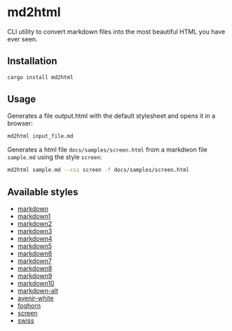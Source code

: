 # md2html

CLI utility to convert markdown files into the most beautiful HTML you have ever seen.

## Installation

```bash
cargo install md2html
```

## Usage

Generates a file output.html with the default stylesheet and opens it in a browser:

```bash
md2html input_file.md 
```

Generates a html file `docs/samples/screen.html` from a markdwon file `sample.md` using the style `screen`:

```bash
md2html sample.md --css screen -f docs/samples/screen.html
```


## Available styles

* [markdown](https://andremaha.github.io/md2html/samples/markdown.html)
* [markdown1](https://andremaha.github.io/md2html/samples/markdown1.html)
* [markdown2](https://andremaha.github.io/md2html/samples/markdown2.html)
* [markdown3](https://andremaha.github.io/md2html/samples/markdown3.html)
* [markdown4](https://andremaha.github.io/md2html/samples/markdown4.html)
* [markdown5](https://andremaha.github.io/md2html/samples/markdown5.html)
* [markdown6](https://andremaha.github.io/md2html/samples/markdown6.html)
* [markdown7](https://andremaha.github.io/md2html/samples/markdown7.html)
* [markdown8](https://andremaha.github.io/md2html/samples/markdown8.html)
* [markdown9](https://andremaha.github.io/md2html/samples/markdown9.html)
* [markdown10](https://andremaha.github.io/md2html/samples/markdown10.html)
* [markdown-alt](https://andremaha.github.io/md2html/samples/markdown-alt.html)
* [avenir-white](https://andremaha.github.io/md2html/samples/avenir-white.html)
* [foghorn](https://andremaha.github.io/md2html/samples/foghorn.html)
* [screen](https://andremaha.github.io/md2html/samples/screen.html)
* [swiss](https://andremaha.github.io/md2html/samples/swiss.html)
